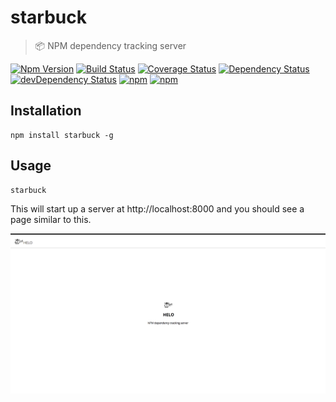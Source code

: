 # starbuck

> 📦 NPM dependency tracking server

[![Npm Version](https://img.shields.io/npm/v/starbuck.svg)](https://www.npmjs.com/package/starbuck)
[![Build Status](https://travis-ci.org/gabrielcsapo/starbuck.svg?branch=master)](https://travis-ci.org/gabrielcsapo/starbuck)
[![Coverage Status](https://lcov-server.herokuapp.com/badge/github%2Ecom/gabrielcsapo/starbuck.svg)](https://lcov-server.herokuapp.com/coverage/github%2Ecom/gabrielcsapo/starbuck)
[![Dependency Status](https://david-dm.org/gabrielcsapo/starbuck.svg)](https://david-dm.org/gabrielcsapo/starbuck)
[![devDependency Status](https://david-dm.org/gabrielcsapo/starbuck/dev-status.svg)](https://david-dm.org/gabrielcsapo/starbuck#info=devDependencies)
[![npm](https://img.shields.io/npm/dt/starbuck.svg)]()
[![npm](https://img.shields.io/npm/dm/starbuck.svg)]()

## Installation

```
npm install starbuck -g
```

## Usage

```
starbuck
```

This will start up a server at http://localhost:8000 and you should see a page similar to this.

![main](./docs/main.png)
